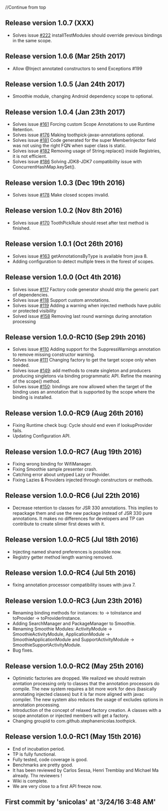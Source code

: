 //Continue from top

## Release version 1.0.7 (XXX)

* Solves issue [#222](https://github.com/stephanenicolas/toothpick/issues/222) installTestModules should override previous bindings in the same scope.

## Release version 1.0.6 (Mar 25th 2017)

* Allow @Inject annotated constructors to send Exceptions #199

## Release version 1.0.5 (Jan 24th 2017)

* Smoothie module, changing Android dependency scope to optional.

## Release version 1.0.4 (Jan 23th 2017)

* Solves issue [#161](https://github.com/stephanenicolas/toothpick/issues/161) Forcing custom Scope Annotations to use Runtime Retention.
* Solves issue [#176](https://github.com/stephanenicolas/toothpick/issues/176) Making toothpick-javax-annotations optional.
* Solves issue [#181](https://github.com/stephanenicolas/toothpick/issues/181) Code generated for the super MemberInjector field was not using the right FQN when super class is static.
* Solves issue [#182](https://github.com/stephanenicolas/toothpick/issues/182) Removing usage of String.replace() inside Registries, it is not efficient.
* Solves issue [#186](https://github.com/stephanenicolas/toothpick/issues/186) Solving JDK8-JDK7 compatibility issue with ConcurrentHashMap.keySet().

## Release version 1.0.3 (Dec 19th 2016)

* Solves issue [#178](https://github.com/stephanenicolas/toothpick/issues/178) Make closed scopes invalid.

## Release version 1.0.2 (Nov 8th 2016)

* Solves issue [#170](https://github.com/stephanenicolas/toothpick/issues/170) ToothPickRule should reset after test method is finished.

## Release version 1.0.1 (Oct 26th 2016)

* Solves issue [#163](https://github.com/stephanenicolas/toothpick/issues/163) getAnnotationsByType is available from java 8.
* Adding configuration to detect multiple trees in the forest of scopes.

## Release version 1.0.0 (Oct 4th 2016)

* Solves issue [#117](https://github.com/stephanenicolas/toothpick/issues/117) Factory code generator should strip the generic part of dependencies.
* Solves issue [#118](https://github.com/stephanenicolas/toothpick/issues/118) Support custom annotations.
* Solves issue [#119](https://github.com/stephanenicolas/toothpick/issues/119) Adding a warning when injected methods have public or protected visibility
* Solved issue [#158](https://github.com/stephanenicolas/toothpick/issues/158) Removing last round warnings during annotation processing

## Release version 1.0.0-RC10 (Sep 29th 2016)

* Solves issue [#110](https://github.com/stephanenicolas/toothpick/issues/110) Adding support for the SuppressWarnings annotation to remove missing constructor warning.
* Solves issue [#111](https://github.com/stephanenicolas/toothpick/issues/111) Changing factory to get the target scope only when needed.
* Solves issue [#149](https://github.com/stephanenicolas/toothpick/issues/149): add methods to create singleton and producers producing singletons via binding programmatic API. Refine the meaning of the scope() method.
* Solves issue [#150](https://github.com/stephanenicolas/toothpick/issues/150): bindings are now allowed when the target of the binding uses an annotation that is supported by the scope where the binding is installed.

## Release version 1.0.0-RC9 (Aug 26th 2016)

* Fixing Runtime check bug: Cycle should end even if lookupProvider fails.
* Updating Configuration API.

## Release version 1.0.0-RC7 (Aug 19th 2016)

* Fixing wrong binding for WifiManager.
* Fixing Smoothie sample presenter crash.
* Catching error about untyped Lazy or Provider.
* Fixing Lazies & Providers injected through constructors or methods.

## Release version 1.0.0-RC6 (Jul 22th 2016)

* Decrease retention to classes for JSR 330 annotations. This implies to repackage them and use the new package 
instead of JSR 330 pure annotations. It makes no differences for developers and TP can contribute to create slimer
first dexes with it.

## Release version 1.0.0-RC5 (Jul 18th 2016)

* Injecting named shared preferences is possible now.
* Registry getter method length warning removed.

## Release version 1.0.0-RC4 (Jul 5th 2016)

* fixing annotation processor compatibility issues with java 7.

## Release version 1.0.0-RC3 (Jun 23th 2016)

* Renaming binding methods for instances: to -> toInstance and toProvider -> toProviderInstance.
* Adding SearchManager and PackageManager to Smoothie.
* Renaming Smoothie Modules: ActivityModule -> SmoothieActivityModule, ApplicationModule -> SmoothieApplicationModule
and SupportActivityModule -> SmoothieSupportActivityModule.
* Bug fixes.

## Release version 1.0.0-RC2 (May 25th 2016)

* Optimistic factories are dropped. We realized we should restrain anntation processing only to classes that
the annotation processors do compile. The new system requires a bit more work for devs (basically annotating injected classes)
but it is far more aligned with javac compiler. The new system also reduces the usage of excludes options in annotation processing.
* Introduction of the concept of relaxed factory creation. A classes with a scope annotation or injected members will get a factory.
* Changing groupid to com.github.stephanenicolas.toothpick.

## Release version 1.0.0-RC1 (May 15th 2016)

* End of incubation period.
* TP is fully functional.
* Fully tested, code coverage is good.
* Benchmarks are pretty good.
* It has been reviewed by Carlos Sessa, Henri Tremblay and Michael Ma already. Thx reviewers !
* Wiki is complete.
* We are very close to a first API freeze now.

## First commit by 'snicolas' at '3/24/16 3:48 AM'
